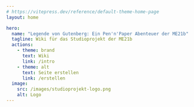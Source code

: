 ```yaml
---
# https://vitepress.dev/reference/default-theme-home-page
layout: home

hero:
  name: "Legende von Gutenberg: Ein Pen'n'Paper Abenteuer der ME21b"
  tagline: Wiki für das Studioprojekt der ME21b
  actions:
    - theme: brand
      text: Wiki
      link: /intro
    - theme: alt
      text: Seite erstellen
      link: /erstellen
  image:
    src: /images/studioprojekt-logo.png
    alt: Logo
---
```

